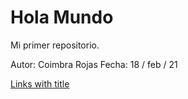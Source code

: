 # Hola Mundo
Mi primer repositorio.

Autor: Coimbra Rojas
Fecha: 18 / feb / 21

[Links with title](http://localhost/ "PDF del RES")
